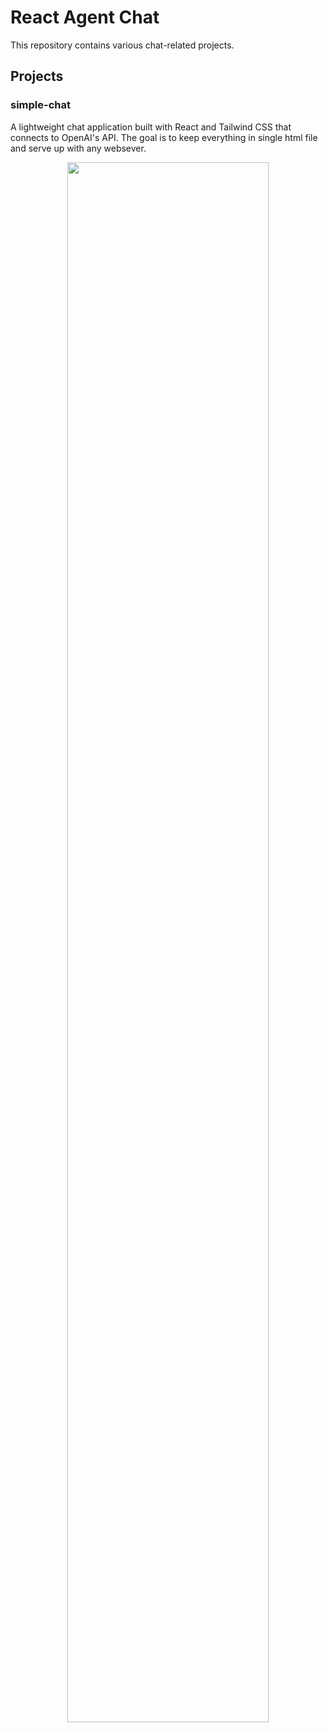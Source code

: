# React Agent Chat

This repository contains various chat-related projects.

## Projects

### simple-chat
A lightweight chat application built with React and Tailwind CSS that connects to OpenAI's API. The goal is to keep everything in single html file and serve up with any websever.

<p align="center">
  <img src="https://github.com/user-attachments/assets/df831432-b0c3-4094-8241-e8322e94ee7f" width="80%"/>
</p>

